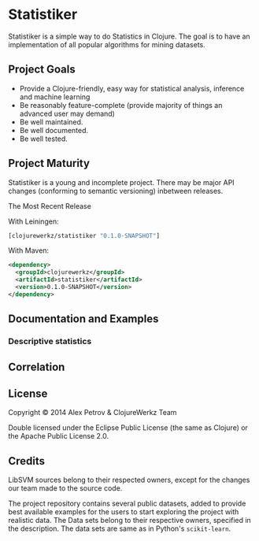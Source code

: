 # Statistiker

Statistiker is a simple way to do Statistics in Clojure.
The goal is to have an implementation of all popular algorithms 
for mining datasets.

## Project Goals

 * Provide a Clojure-friendly, easy way for statistical analysis, inference and machine learning
 * Be reasonably feature-complete (provide majority of things an advanced user may demand)
 * Be well maintained.
 * Be well documented.
 * Be well tested.
 
 
## Project Maturity

Statistiker is a young and incomplete project. There may be major API 
changes (conforming to semantic versioning) inbetween releases.

The Most Recent Release

With Leiningen:

```clj
[clojurewerkz/statistiker "0.1.0-SNAPSHOT"]
```

With Maven:

```xml
<dependency>
  <groupId>clojurewerkz</groupId>
  <artifactId>statistiker</artifactId>
  <version>0.1.0-SNAPSHOT</version>
</dependency>
```

## Documentation and Examples 

### Descriptive statistics



## Correlation

## License

Copyright © 2014 Alex Petrov & ClojureWerkz Team

Double licensed under the Eclipse Public License (the same as Clojure) or the Apache Public License 2.0.

## Credits

LibSVM sources belong to their respected owners, except for the changes our team made to the source code.

The project repository contains several public datasets, added to provide best available examples for
the users to start exploring the project with realistic data. The Data sets belong to their respective owners,
specified in the description. The data sets are same as in Python's `scikit-learn`.
